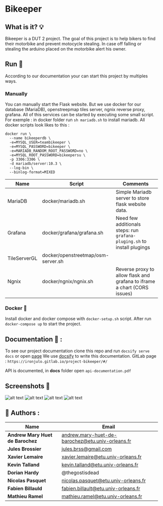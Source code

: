 
# Bikeeper

  

## What is it? 💡
Bikeeper is a DUT 2 project. The goal of this project is to help bikers to find their motorbike and prevent motocycle stealing. In case off falling or stealing the arduino placed on the motorbike alert his owner. 


## Run 🚀
According to our documentation your can start this project by multiples ways.
### Manually 
You can manually start the Flask website. But we use docker for our database (MariaDB), openstreepmap tiles server, ngnix reverse proxy, grafana. All of this services can be started by executing some small script. 
For exemple : in docker folder run  `sh mariadb.sh` to install mariadb. 
All docker scripts look likes to this : 

```shell
docker run \
  --name bikeeperdb \
  -e=MYSQL_USER=teambikeeper \
  -e=MYSQL_PASSWORD=bikeeper \
  -e=MARIADB_RANDOM_ROOT_PASSWORD=no \
  -e=MYSQL_ROOT_PASSWORD=bikeepersu \
  -p 3306:3306 \
  -d mariadb/server:10.3 \
  --log-bin \
  --binlog-format=MIXED 
```
|Name | Script |Comments|
|--|--|--|
| MariaDB | docker/mariadb.sh | Simple Mariadb server to store flask website data.  |
| Grafana | docker/grafana/grafana.sh | Need few additionals steps: run `grafana-pluging.sh` to install plugings|
|TileServerGL|docker/openstreetmap/osm-server.sh||
|Ngnix|docker/ngnix/ngnix.sh|Reverse proxy to allow flask and grafana to iframe a chart (CORS issues)|


### Docker 🐳
Install docker and docker compose with `docker-setup.sh` script.
After run `docker-compose up` to start the project. 



## Documentation 📄 : 


To see our project documentation clone this repo and run  `docsify serve docs` or open [page](https://ironjulo.gitlab.io/project-bikeeper/#/)
We use [docsify](https://docsify.js.org/#/) to write this documentation. 
GitLab page : `https://ironjulo.gitlab.io/project-bikeeper/#/`

API is documented, in **docs** folder open `api-documentation.pdf`

## Screenshots 📸 


![alt text](https://i.imgur.com/ZtYGXJY.png)
![alt text](https://i.imgur.com/L43L8Ny.jpg)
![alt text](https://i.imgur.com/xSDQnF2.jpg)
![alt text](https://i.imgur.com/01kRkwk.jpg)
 
## 👷 Authors  :
| Name | Email|
|--|--|
| **Andrew Mary Huet de Barochez** | andrew.mary-huet-de-barochez@etu.univ-orleans.fr |
| **Jules Brossier** | jules.brss@gmail.com |
| **Xavier Lemaire**| xavier.lemaire@etu.univ-orleans.fr |
| **Kevin Talland**| kevin.talland@etu.univ-orleans.fr |
| **Dorian Hardy**| @thegostisdead |
| **Nicolas Pasquet**| nicolas.pasquet@etu.univ-orleans.fr |
| **Fabien Billauld**| fabien.billault@etu.univ-orleans.fr |
| **Mathieu Ramel**| mathieu.ramel@etu.univ-orleans.fr |
